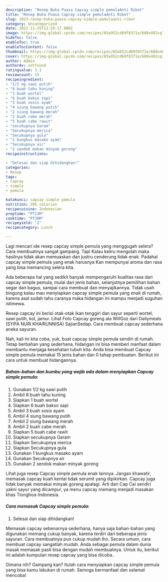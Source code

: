 ```yaml
---
description: "Resep Buka Puasa Capcay simple pemulaAnti Ribet"
title: "Resep Buka Puasa Capcay simple pemulaAnti Ribet"
slug: 2023-resep-buka-puasa-capcay-simple-pemulaanti-ribet
category: Uncategorized
date: 2022-11-25T12:29:17.000Z
image: https://img-global.cpcdn.com/recipes/65a952cd69f8371e/680x482cq70/capcay-simple-pemula-foto-resep-utama.jpg
hideToc: false
enableToc: true
enableTocContent: false
thumbnail: https://img-global.cpcdn.com/recipes/65a952cd69f8371e/680x482cq70/capcay-simple-pemula-foto-resep-utama.jpg
cover: https://img-global.cpcdn.com/recipes/65a952cd69f8371e/680x482cq70/capcay-simple-pemula-foto-resep-utama.jpg
author: Admin
authorAv: notfound
ratingvalue: 3.1
reviewcount: 15
recipeingredient:
- "1/2 kg sawi putih"
- "8 buah tahu kuning"
- "1 buah wortel"
- "6 buah bakso sapi"
- "3 buah sosis ayam"
- "4 siung bawang putih"
- "2 siung bawang merah"
- "2 buah cabe merah"
- "5 buah cabe rawit"
- "secukupnya Garam"
- "Secukupnya merica"
- "Secukupnya gula"
- "1 bungkus masako ayam"
- "Secukupnya air"
- "2 sendok makan minyak goreng"
recipeinstructions:

- "Selesai dan siap dihidangkan!"
categories:
- Resep
tags:
- capcay
- simple
- pemula

katakunci: capcay simple pemula 
nutrition: 205 calories
recipecuisine: Indonesian
preptime: "PT13M"
cooktime: "PT30M"
recipeyield: "2"
recipecategory: Lunch

---
```



Lagi mencari ide resep capcay simple pemula yang menggugah selera? Cara membuatnya sangat gampang. Tapi Kalau keliru mengolah maka hasilnya tidak akan memuaskan dan justru cenderung tidak enak. Padahal capcay simple pemula yang enak harusnya Kan mempunyai aroma dan rasa yang bisa memancing selera kita.


Ada beberapa hal yang sedikit banyak mempengaruhi kualitas rasa dari capcay simple pemula, mulai dari jenis bahan, selanjutnya pemilihan bahan segar dan bagus, sampai cara membuat dan menyajikannya. Tidak usah bingung kalau mau menyiapkan capcay simple pemula yang enak di rumah, karena asal sudah tahu caranya maka hidangan ini mampu menjadi suguhan istimewa.

Resep capcay ini berisi otak-otak ikan tenggiri dan sayur seperti wortel, sawi putih, kol, jamur. Lihat Foto Capcay goreng ala WillGoz dari Dailymeals (SYIFA NURI KHAIRUNNISA) SajianSedap. Cara membuat capcay sederhana aneka sayuran.


Nah, kali ini kita coba, yuk, buat capcay simple pemula sendiri di rumah. Tetap berbahan yang sederhana, hidangan ini bisa memberi manfaat dalam membantu menjaga kesehatan tubuh kita. Anda bisa membuat Capcay simple pemula memakai 15 jenis bahan dan 0 tahap pembuatan. Berikut ini cara untuk membuat hidangannya.

<!--inarticleads1-->

##### Bahan-bahan dan bumbu yang wajib ada dalam menyiapkan Capcay simple pemula:

1. Gunakan 1/2 kg sawi putih
1. Ambil 8 buah tahu kuning
1. Siapkan 1 buah wortel
1. Siapkan 6 buah bakso sapi
1. Ambil 3 buah sosis ayam
1. Ambil 4 siung bawang putih
1. Ambil 2 siung bawang merah
1. Ambil 2 buah cabe merah
1. Siapkan 5 buah cabe rawit
1. Siapkan secukupnya Garam
1. Siapkan Secukupnya merica
1. Siapkan Secukupnya gula
1. Gunakan 1 bungkus masako ayam
1. Gunakan Secukupnya air
1. Gunakan 2 sendok makan minyak goreng


Lihat juga resep Capcay simple pemula enak lainnya. Jangan khawatir, memasak capcay kuah kental tidak serumit yang dipikirkan. Capcay juga tidak banyak memakai minyak goreng apalagi. Arti dari Cap Cai sendiri yakni sayur yang dicampur, ya menu capcay memang menjadi masakan khas Tionghoa-Indonesia. 

<!--inarticleads2-->

##### Cara memasak Capcay simple pemula:


1. Selesai dan siap dihidangkan!

Memasak capcay sebenarnya sederhana, hanya saja bahan-bahan yang digunakan memang cukup banyak, karena terdiri dari beberapa jenis sayuran. Cara membuatnya pun cukup mudah lho. Secara umum, cara membuat capcay sangatlah mudah. Anda sebagai pemula dalam dunia masak memasak pasti bisa dengan mudah membuatnya. Untuk itu, berikut ini adalah kumpulan resep capcay yang bisa dicoba.. 

Gimana nih? Gampang kan? Itulah cara menyiapkan capcay simple pemula yang bisa kamu lakukan di rumah. Semoga bermanfaat dan selamat mencoba!
